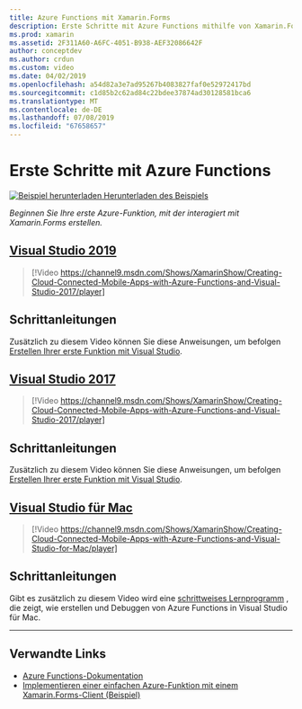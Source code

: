 ```yaml
---
title: Azure Functions mit Xamarin.Forms
description: Erste Schritte mit Azure Functions mithilfe von Xamarin.Forms.
ms.prod: xamarin
ms.assetid: 2F311A60-A6FC-4051-B938-AEF32086642F
author: conceptdev
ms.author: crdun
ms.custom: video
ms.date: 04/02/2019
ms.openlocfilehash: a54d82a3e7ad95267b4083827faf0e52972417bd
ms.sourcegitcommit: c1d85b2c62ad84c22bdee37874ad30128581bca6
ms.translationtype: MT
ms.contentlocale: de-DE
ms.lasthandoff: 07/08/2019
ms.locfileid: "67658657"
---
```

# <a name="get-started-with-azure-functions"></a>Erste Schritte mit Azure Functions

[![Beispiel herunterladen](~/media/shared/download.png) Herunterladen des Beispiels](https://azure.microsoft.com/resources/samples/functions-xamarin-getting-started/)

_Beginnen Sie Ihre erste Azure-Funktion, mit der interagiert mit Xamarin.Forms erstellen._

## <a name="visual-studio-2019tabwindows"></a>[Visual Studio 2019](#tab/windows)

> [!Video https://channel9.msdn.com/Shows/XamarinShow/Creating-Cloud-Connected-Mobile-Apps-with-Azure-Functions-and-Visual-Studio-2017/player]

## <a name="step-by-step-instructions"></a>Schrittanleitungen

Zusätzlich zu diesem Video können Sie diese Anweisungen, um befolgen [Erstellen Ihrer erste Funktion mit Visual Studio](https://docs.microsoft.com/azure/azure-functions/functions-create-your-first-function-visual-studio).

## <a name="visual-studio-2017tabwin-vs2017"></a>[Visual Studio 2017](#tab/win-vs2017)

> [!Video https://channel9.msdn.com/Shows/XamarinShow/Creating-Cloud-Connected-Mobile-Apps-with-Azure-Functions-and-Visual-Studio-2017/player]

## <a name="step-by-step-instructions"></a>Schrittanleitungen

Zusätzlich zu diesem Video können Sie diese Anweisungen, um befolgen [Erstellen Ihrer erste Funktion mit Visual Studio](https://docs.microsoft.com/azure/azure-functions/functions-create-your-first-function-visual-studio).

## <a name="visual-studio-for-mactabmacos"></a>[Visual Studio für Mac](#tab/macos)

> [!Video https://channel9.msdn.com/Shows/XamarinShow/Creating-Cloud-Connected-Mobile-Apps-with-Azure-Functions-and-Visual-Studio-for-Mac/player]

## <a name="step-by-step-instructions"></a>Schrittanleitungen

Gibt es zusätzlich zu diesem Video wird eine [schrittweises Lernprogramm](https://docs.microsoft.com/visualstudio/mac/azure-functions-lab) , die zeigt, wie erstellen und Debuggen von Azure Functions in Visual Studio für Mac.

-----

## <a name="related-links"></a>Verwandte Links

- [Azure Functions-Dokumentation](https://docs.microsoft.com/azure/azure-functions/)
- [Implementieren einer einfachen Azure-Funktion mit einem Xamarin.Forms-Client (Beispiel)](https://azure.microsoft.com/resources/samples/functions-xamarin-getting-started/)
